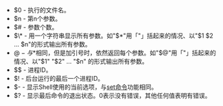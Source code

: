 * $0 - 执行的文件名。
* $n - 第n个参数。
* $# - 参数个数。
* $\* - 用一个字符串显示所有参数。如"$\*"用「"」括起来的情况、以"$1 $2 … $n"的形式输出所有参数。
* $@ - 与$\*相同，但是加引号时，依然返回每个参数。如"$@"用「"」括起来的情况、以"$1" "$2" … "$n" 的形式输出所有参数。
* $$ - 进程ID。
* $! - 后台运行的最后一个进程ID。
* $- - 显示Shell使用的当前选项，与[set命令](https://www.runoob.com/linux/linux-comm-set.html)功能相同。
* $? - 显示最后命令的退出状态。0表示没有错误，其他任何值表明有错误。

